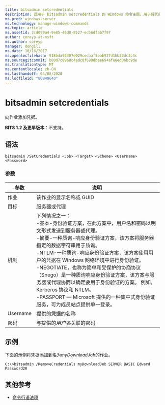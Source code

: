 ```yaml
---
title: bitsadmin setcredentials
description: 适用于 bitsadmin setcredentials 的 Windows 命令主题，用于将凭据添加到作业。
ms.prod: windows-server
ms.technology: manage-windows-commands
ms.topic: article
ms.assetid: 3cd099a4-9e85-46d8-8527-edb6dfab7f97
author: coreyp-at-msft
ms.author: coreyp
manager: dongill
ms.date: 10/16/2017
ms.openlocfilehash: 918bda93407e029cedaaf5eab937d1bb23dc3c4c
ms.sourcegitcommit: b00d7c8968c4adc8f699dbee694afe6ed36bc9de
ms.translationtype: MT
ms.contentlocale: zh-CN
ms.lasthandoff: 04/08/2020
ms.locfileid: "80849640"
---
```

# <a name="bitsadmin-setcredentials"></a>bitsadmin setcredentials

向作业添加凭据。

**BITS 1.2 及更早版本**：不支持。

## <a name="syntax"></a>语法

```
bitsadmin /SetCredentials <Job> <Target> <Scheme> <Username> <Password>
```

### <a name="parameters"></a>参数

|参数|说明|
|---------|-----------|
|作业|该作业的显示名称或 GUID|
|目标|服务器或代理|
|机制|下列情况之一：</br>-基本-身份验证方案，在此方案中，用户名和密码以明文形式发送到服务器或代理。</br>-摘要-一种质询-响应身份验证方案，该方案将服务器指定的数据字符串用于质询。</br>-NTLM-一种质询-响应身份验证方案，该方案使用用户的凭据在 Windows 网络环境中进行身份验证。</br>-NEGOTIATE，也称为简单和受保护的协商协议（Snego）是一种质询响应身份验证方案，该方案与服务器或代理协商以确定要用于身份验证的方案。 例如，Kerberos 协议和 NTLM。</br>-PASSPORT — Microsoft 提供的一种集中式身份验证服务，可为成员站点提供单一登录。|
|Username|提供的凭据的名称|
|密码|与提供的*用户名*关联的密码|

## <a name="examples"></a><a name=BKMK_examples></a>示例

下面的示例将凭据添加到名为*myDownloadJob*的作业。
```
C:\>bitsadmin /RemoveCredentials myDownloadJob SERVER BASIC Edward Password20
```

## <a name="additional-references"></a>其他参考

- [命令行语法项](command-line-syntax-key.md)